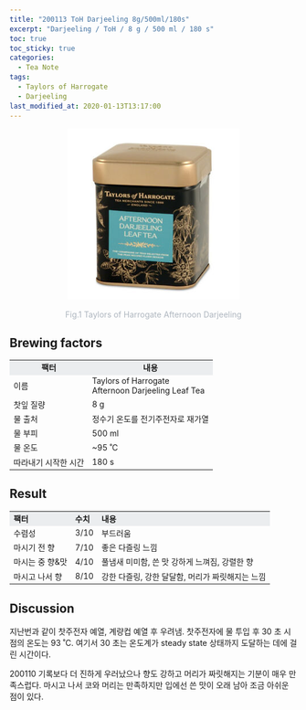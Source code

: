 ```yaml
---
title: "200113 ToH Darjeeling 8g/500ml/180s"
excerpt: "Darjeeling / ToH / 8 g / 500 ml / 180 s"
toc: true
toc_sticky: true
categories:
  - Tea Note
tags:
  - Taylors of Harrogate
  - Darjeeling
last_modified_at: 2020-01-13T13:17:00
---
```


<div align="center">
  <img src="/assets/images/191224_TaylorsOfHarrogate_AfternoonDarjeeling_0000.jpg" width="300">
  <p style="color:#aeb6bf;" style="font-size:16px;">Fig.1 Taylors of Harrogate Afternoon Darjeeling</p>
</div>

## Brewing factors

<div align="center">
  <table align = "center" >
      <tr bgcolor="#ebedef" align ="center">
  	<td><b>팩터</b></td>
  	<td><b>내용</b></td>
      </tr>
      <tr>
  	<td>이름</td>
  	<td>Taylors of Harrogate<br>Afternoon Darjeeling Leaf Tea</td>
      </tr>
      <tr>
  	<td>찻잎 질량</td>
  	<td>8 g</td>
      </tr>
      <tr>
    <td>물 출처</td>
  	<td>정수기 온도를 전기주전자로 재가열</td>
      </tr>
      <tr>
    <td>물 부피</td>
  	<td>500 ml</td>
      </tr>
      <tr>
    <td>물 온도</td>
  	<td>~95 ˚C</td>
      </tr>
      <tr>
    <td>따라내기 시작한 시간</td>
  	<td>180 s</td>
      </tr>
  </table>
</div>

## Result

<div align="center">
  <table align = "center" >
      <tr bgcolor="#ebedef" style="white-space:nowrap">
      	<td><b>팩터</b></td>
        <td><b>수치</b></td>
      	<td><b>내용</b></td>
      </tr>
      <tr>
      	<td>수렴성</td>
      	<td>3/10</td>
        <td>부드러움</td>
      </tr>
      <tr>
      	<td>마시기 전 향</td>
      	<td>7/10</td>
        <td>좋은 다즐링 느낌</td>
      </tr>
      <tr>
      	<td>마시는 중 향&맛</td>
      	<td>4/10</td>
        <td>풀냄새 미미함, 쓴 맛 강하게 느껴짐, 강렬한 향</td>
      </tr>
      <tr>
      	<td>마시고 나서 향</td>
      	<td>8/10</td>
        <td>강한 다즐링, 강한 달달함, 머리가 짜릿해지는 느낌</td>
      </tr>
  </table>
</div>

## Discussion
지난번과 같이 찻주전자 예열, 계량컵 예열 후 우려냄. 찻주전자에 물 투입 후 30 초 시점의 온도는 93 ˚C. 여기서 30 초는 온도계가 steady state 상태까지 도달하는 데에 걸린 시간이다.

200110 기록보다 더 진하게 우러났으나 향도 강하고 머리가 짜릿해지는 기분이 매우 만족스럽다. 마시고 나서 코와 머리는 만족하지만 입에선 쓴 맛이 오래 남아 조금 아쉬운 점이 있다.
